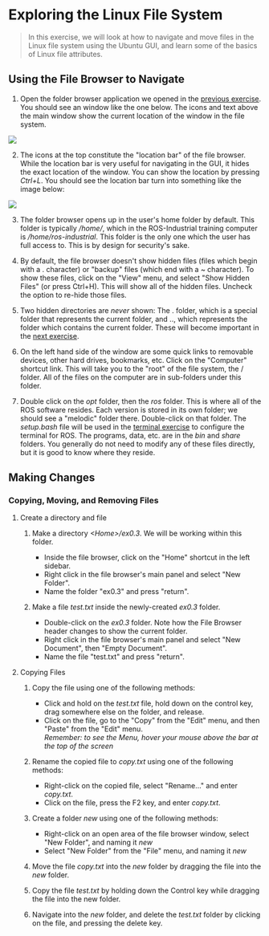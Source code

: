 # Exploring the Linux File System
> In this exercise, we will look at how to navigate and move files in the Linux file system using the Ubuntu GUI, and learn some of the basics of Linux file attributes.

## Using the File Browser to Navigate

 1. Open the folder browser application we opened in the [previous exercise](Navigating-the-Ubuntu-GUI.md). You should see an window like the one below. The icons and text above the main window show the current location of the window in the file system. 

 ![](../../_static/ubuntu_file_system.png)

 2. The icons at the top constitute the "location bar" of the file browser. While the location bar is very useful for navigating in the GUI, it hides the exact location of the window. You can show the location by pressing _Ctrl+L_. You should see the location bar turn into something like the image below: 

 ![](../../_static/ubuntu_file_system_location.png)

 3. The folder browser opens up in the user's home folder by default. This folder is typically _/home/<username>_, which in the ROS-Industrial training computer is _/home/ros-industrial_. This folder is the only one which the user has full access to. This is by design for security's sake.

 4. By default, the file browser doesn't show hidden files (files which begin with a . character) or "backup" files (which end with a ~ character). To show these files, click on the "View" menu, and select "Show Hidden Files" (or press Ctrl+H). This will show all of the hidden files.  Uncheck the option to re-hide those files.

 5. Two hidden directories are _never_ shown: The . folder, which is a special folder that represents the current folder, and .., which represents the folder which contains the current folder. These will become important in the [next exercise](The-Linux-Terminal.md).

 6. On the left hand side of the window are some quick links to removable devices, other hard drives, bookmarks, etc. Click on the "Computer" shortcut link. This will take you to the "root" of the file system, the / folder. All of the files on the computer are in sub-folders under this folder.

 7. Double click on the _opt_ folder, then the _ros_ folder. This is where all of the ROS software resides. Each version is stored in its own folder; we should see a "melodic" folder there. Double-click on that folder. The _setup.bash_ file will be used in the [terminal exercise](The-Linux-Terminal.md) to configure the terminal for ROS. The programs, data, etc. are in the _bin_ and _share_ folders. You generally do not need to modify any of these files directly, but it is good to know where they reside.

## Making Changes

### Copying, Moving, and Removing Files

 1. Create a directory and file

    1. Make a directory  _\<Home\>/ex0.3_. We will be working within this folder.

       * Inside the file browser, click on the "Home" shortcut in the left sidebar.
       * Right click in the file browser's main panel and select "New Folder".
       * Name the folder "ex0.3" and press "return".

    1. Make a file _test.txt_ inside the newly-created _ex0.3_ folder.

       * Double-click on the _ex0.3_ folder.  Note how the File Browser header changes to show the current folder.
       * Right click in the file browser's main panel and select "New Document", then "Empty Document".
       * Name the file "test.txt" and press "return".

 1. Copying Files

    1. Copy the file using one of the following methods:

       * Click and hold on the _test.txt_ file, hold down on the control key, drag somewhere else on the folder, and release.
       * Click on the file, go to the "Copy" from the "Edit" menu, and then "Paste" from the "Edit" menu.<BR>
     _Remember: to see the Menu, hover your mouse above the bar at the top of the screen_

    1. Rename the copied file to _copy.txt_ using one of the following methods:

       * Right-click on the copied file, select "Rename..." and enter _copy.txt_.
       * Click on the file, press the F2 key, and enter _copy.txt_.

    1. Create a folder _new_ using one of the following methods:

       * Right-click on an open area of the file browser window, select "New Folder", and naming it _new_
       * Select "New Folder" from the "File" menu, and naming it _new_

    1. Move the file _copy.txt_ into the _new_ folder by dragging the file into the _new_ folder.

    1. Copy the file _test.txt_ by holding down the Control key while dragging the file into the new folder.

    1. Navigate into the _new_ folder, and delete the _test.txt_ folder by clicking on the file, and pressing the delete key.
